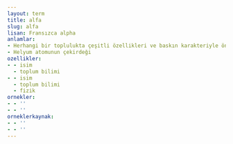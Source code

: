 ```yaml
---
layout: term
title: alfa
slug: alfa
lisan: Fransızca alpha
anlamlar:
- Herhangi bir toplulukta çeşitli özellikleri ve baskın karakteriyle öne çıkarak o topluluğun lideri hâline gelen kişiler için kullanılan bir ifade
- Helyum atomunun çekirdeği
ozellikler:
- - isim
  - toplum bilimi
- - isim
  - toplum bilimi
  - fizik
ornekler:
- - ''
- - ''
orneklerkaynak:
- - ''
- - ''
---
```

